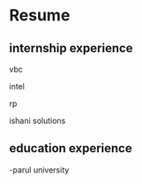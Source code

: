 # Resume
## internship experience

vbc

intel

rp 

ishani solutions


## education experience
-parul university
